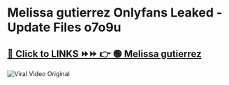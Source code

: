 
 # Melissa gutierrez Onlyfans Leaked - Update Files o7o9u

## <h2><a href="https://clipsfans.com/Melissa_gutierrez&ref=git">🔗 Click to LINKS ⏩⏩ 👉 🟢 Melissa gutierrez </a></h2>

<a href="https://clipsfans.com/Melissa_gutierrez&ref=git" rel="nofollow" data-target="animated-image.originalLink"><img src="https://i.ibb.co.com/xMMVF88/686577567.gif" alt="Viral Video Original" style="max-width: 100%; display: inline-block;" data-target="animated-image.originalImage"></a>

